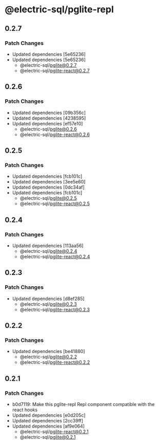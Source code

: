 # @electric-sql/pglite-repl

## 0.2.7

### Patch Changes

- Updated dependencies [5e65236]
- Updated dependencies [5e65236]
  - @electric-sql/pglite@0.2.7
  - @electric-sql/pglite-react@0.2.7

## 0.2.6

### Patch Changes

- Updated dependencies [09b356c]
- Updated dependencies [4238595]
- Updated dependencies [ef57e10]
  - @electric-sql/pglite@0.2.6
  - @electric-sql/pglite-react@0.2.6

## 0.2.5

### Patch Changes

- Updated dependencies [fcb101c]
- Updated dependencies [3ee5e60]
- Updated dependencies [0dc34af]
- Updated dependencies [fcb101c]
  - @electric-sql/pglite@0.2.5
  - @electric-sql/pglite-react@0.2.5

## 0.2.4

### Patch Changes

- Updated dependencies [113aa56]
  - @electric-sql/pglite@0.2.4
  - @electric-sql/pglite-react@0.2.4

## 0.2.3

### Patch Changes

- Updated dependencies [d8ef285]
  - @electric-sql/pglite@0.2.3
  - @electric-sql/pglite-react@0.2.3

## 0.2.2

### Patch Changes

- Updated dependencies [be41880]
  - @electric-sql/pglite@0.2.2
  - @electric-sql/pglite-react@0.2.2

## 0.2.1

### Patch Changes

- b0d7119: Make this pglite-repl Repl component compatible with the react hooks
- Updated dependencies [e0d205c]
- Updated dependencies [2cc39ff]
- Updated dependencies [af9e064]
  - @electric-sql/pglite-react@0.2.1
  - @electric-sql/pglite@0.2.1
